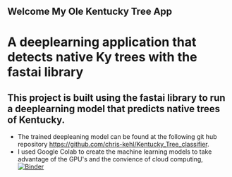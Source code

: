 ## Welcome My Ole Kentucky Tree App
# A deeplearning application that detects native Ky trees with the fastai library


## This project is built using the fastai library to run a deeplearning model that predicts native trees of Kentucky.
* The trained deepleaning model can be found at the following git hub repository https://github.com/chris-kehl/Kentucky_Tree_classifier.
* I used Google Colab to create the machine learning models to take advantage of the GPU's and the convience of cloud computing,
[![Binder](https://mybinder.org/badge_logo.svg)](https://mybinder.org/v2/gh/chris-kehl/my_ole_ky_tree/HEAD?urlpath=%2Fvoila%2Frender%2Fky_tree_app.ipynb)


